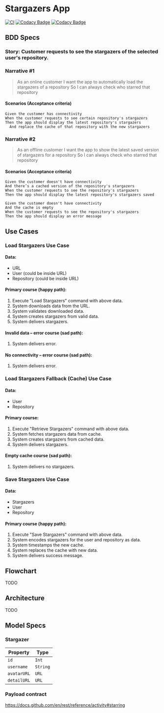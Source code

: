 # Stargazers App

[![CI](https://github.com/RRReDz/Stargazers/actions/workflows/CI.yml/badge.svg)](https://github.com/RRReDz/Stargazers/actions/workflows/CI.yml)
[![Codacy Badge](https://app.codacy.com/project/badge/Grade/bfd9a9f8e5d84d728266f2fe4ac42ea6)](https://www.codacy.com/gh/RRReDz/Stargazers/dashboard?utm_source=github.com&amp;utm_medium=referral&amp;utm_content=RRReDz/Stargazers&amp;utm_campaign=Badge_Grade)
[![Codacy Badge](https://app.codacy.com/project/badge/Coverage/bfd9a9f8e5d84d728266f2fe4ac42ea6)](https://www.codacy.com/gh/RRReDz/Stargazers/dashboard?utm_source=github.com&utm_medium=referral&utm_content=RRReDz/Stargazers&utm_campaign=Badge_Coverage)

## BDD Specs

### Story: Customer requests to see the stargazers of the selected user's repository. 

### Narrative #1

> As an online customer
I want the app to automatically load the stargazers of a repository
So I can always check who starred that repository

#### Scenarios (Acceptance criteria)

```
Given the customer has connectivity
When the customer requests to see certain repository's stargazers
Then the app should display the latest repository's stargazers
  And replace the cache of that repository with the new stargazers
```

### Narrative #2

> As an offline customer
I want the app to show the latest saved version of stargazers for a repository
So I can always check who starred that repository

#### Scenarios (Acceptance criteria)

```
Given the customer doesn't have connectivity
And there’s a cached version of the repository's stargazers
When the customer requests to see the repository's stargazers
Then the app should display the latest repository's stargazers saved

Given the customer doesn't have connectivity
And the cache is empty
When the customer requests to see the repository's stargazers
Then the app should display an error message
```

## Use Cases

### Load Stargazers Use Case

#### Data:
- URL
- User (could be inside URL)
- Repository (could be inside URL)

#### Primary course (happy path):
1. Execute "Load Stargazers" command with above data.
2. System downloads data from the URL.
3. System validates downloaded data.
4. System creates stargazers from valid data.
5. System delivers stargazers.

#### Invalid data – error course (sad path):
1. System delivers error.

#### No connectivity – error course (sad path):
1. System delivers error.

### Load Stargazers Fallback (Cache) Use Case

#### Data:
- User
- Repository

#### Primary course:
1. Execute "Retrieve Stargazers" command with above data.
2. System fetches stargazers data from cache.
3. System creates stargazers from cached data.
4. System delivers stargazers.

#### Empty cache course (sad path): 
1. System delivers no stargazers.


### Save Stargazers Use Case

#### Data:
- Stargazers
- User
- Repository

#### Primary course (happy path):
1. Execute "Save Stargazers" command with above data.
2. System encodes stargazers for the user and repository as data.
3. System timestamps the new cache.
4. System replaces the cache with new data.
5. System delivers success message.

## Flowchart

TODO

## Architecture

TODO

## Model Specs

### Stargazer

| Property      | Type                |
|---------------|---------------------|
| `id`          | `Int`               |
| `username`    | `String`            |
| `avatarURL`   | `URL`               |
| `detailURL`   | `URL`               |

### Payload contract

https://docs.github.com/en/rest/reference/activity#starring

